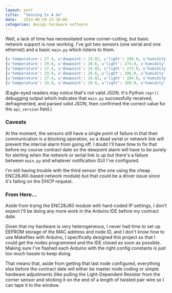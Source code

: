 ```yaml
---
layout: post
title:  "Sensing Is A Go"
date:   2014-06-29 23:38:00
categories: design hardware software
---
```


Well, a lack of time has necessitated some corner-cutting, but basic network support is now working. I've got two sensors (one serial and one ethernet) and a basic `main.py` which listens to them.

```python
{u'temperature': 27.4, u'dewpoint': 19.02, u'light': 289.0, u'humidity': 58.1, u'node_id': u'desktop', u'api_version': 0}
{u'temperature': 29.0, u'dewpoint': 20.6, u'light': 274.0, u'humidity': 58.0, u'node_id': u'corner', u'api_version': 0}
{u'temperature': 27.4, u'dewpoint': 19.02, u'light': 273.0, u'humidity': 58.1, u'node_id': u'desktop', u'api_version': 0}
{u'temperature': 29.0, u'dewpoint': 20.6, u'light': 286.0, u'humidity': 58.0, u'node_id': u'corner', u'api_version': 0}
{u'temperature': 27.4, u'dewpoint': 19.02, u'light': 284.0, u'humidity': 58.1, u'node_id': u'desktop', u'api_version': 0}
{u'temperature': 29.0, u'dewpoint': 20.6, u'light': 289.0, u'humidity': 58.0, u'node_id': u'corner', u'api_version': 0}

```

(Eagle-eyed readers may notice that's not valid JSON. It's Python `repr()` debugging output which indicates that `main.py` successfully received, defragmented, and parsed valid JSON, then confirmed the correct value for the `api_version` field.)

### Caveats

At the moment, the sensors still have a single point of failure in that their communication is a blocking operation, so a dead serial or network link will prevent the internal alarm from going off. I doubt I'll have time to fix that before my course contract date so the dewpoint alarm will have to be purely for alerting when the network or serial link is up but there's a failure between `main.py` and whatever notification GUI I've configured.

I'm still having trouble with the third sensor (the one using the cheap ENC28J60-based network module) but that could be a driver issue since it's failing on the DHCP request. 

### From Here...

Aside from trying the ENC28J60 module with hard-coded IP settings, I don't expect I'll be doing any more work in the Arduino IDE before my contract date.

Given that my hardware is very heterogeneous, I never had time to set up EEPROM storage of the MAC address and node ID, and I don't know how to use Makefiles with Arduino, I specifically designed this project so that I could get the nodes programmed and the IDE closed as soon as possible. Making sure I've flashed each Arduino with the right config constants is just too much hassle to keep doing.

That means that, aside from getting that last node configured, everything else before the contract date will either be master node coding or simple hardware adjustments (like pulling the Light-Dependent Resistor from the corner sensor and sticking it on the end of a length of twisted pair wire so I can tape it to the window.